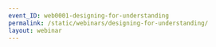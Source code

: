 ```yaml
---
event_ID: web0001-designing-for-understanding
permalink: /static/webinars/designing-for-understanding/
layout: webinar
---
```

